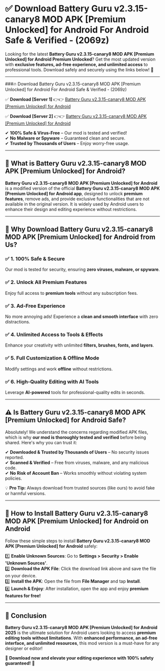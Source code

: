 
# ✅ Download Battery Guru v2.3.15-canary8 MOD APK [Premium Unlocked] for Android For Android Safe & Verified -  (2069z) 

Looking for the latest **Battery Guru v2.3.15-canary8 MOD APK [Premium Unlocked] for Android Premium Unlocked**? Get the most updated version with **exclusive features, ad-free experience, and unlimited access** to professional tools. Download safely and securely using the links below! 🚀  

---

###🔥 Download Battery Guru v2.3.15-canary8 MOD APK [Premium Unlocked] for Android For Android Safe & Verified -  (2069z)  

✅ **Download [Server 1]** 👉👉 [Battery Guru v2.3.15-canary8 MOD APK [Premium Unlocked] for Android ](https://apkcomod.com?title=Battery_Guru_v2.3.15-canary8_MOD_APK_[Premium_Unlocked]_for_Android)  

✅ **Download [Server 2]** 👉👉 [Battery Guru v2.3.15-canary8 MOD APK [Premium Unlocked] for Android ](https://apkcomod.com?title=Battery_Guru_v2.3.15-canary8_MOD_APK_[Premium_Unlocked]_for_Android)  

✔ **100% Safe & Virus-Free** – Our mod is tested and verified!  
✔ **No Malware or Spyware** – Guaranteed clean and secure.  
✔ **Trusted by Thousands of Users** – Enjoy worry-free usage.  

---

## 📌 What is Battery Guru v2.3.15-canary8 MOD APK [Premium Unlocked] for Android?  

**Battery Guru v2.3.15-canary8 MOD APK [Premium Unlocked] for Android** is a modified version of the official **Battery Guru v2.3.15-canary8 MOD APK [Premium Unlocked] for Android app**, designed to unlock **premium features**, remove ads, and provide exclusive functionalities that are not available in the original version. It is widely used by Android users to enhance their design and editing experience without restrictions.  

---

## 🌟 Why Download Battery Guru v2.3.15-canary8 MOD APK [Premium Unlocked] for Android from Us?  

### ✅ 1. 100% Safe & Secure  
Our mod is tested for security, ensuring **zero viruses, malware, or spyware**.  

### ✅ 2. Unlock All Premium Features  
Enjoy full access to **premium tools** without any subscription fees.  

### ✅ 3. Ad-Free Experience  
No more annoying ads! Experience a **clean and smooth interface** with zero distractions.  

### ✅ 4. Unlimited Access to Tools & Effects  
Enhance your creativity with unlimited **filters, brushes, fonts, and layers**.  

### ✅ 5. Full Customization & Offline Mode  
Modify settings and work **offline** without restrictions.  

### ✅ 6. High-Quality Editing with AI Tools  
Leverage **AI-powered** tools for professional-quality edits in seconds.  

---

## ⚠️ Is Battery Guru v2.3.15-canary8 MOD APK [Premium Unlocked] for Android Safe?  

Absolutely! We understand the concerns regarding modified APK files, which is why **our mod is thoroughly tested and verified** before being shared. Here's why you can trust it:  

✔ **Downloaded & Trusted by Thousands of Users** – No security issues reported.  
✔ **Scanned & Verified** – Free from viruses, malware, and any malicious code.  
✔ **No Risk of Account Ban** – Works smoothly without violating system policies.  

💡 **Pro Tip:** Always download from trusted sources (like ours) to avoid fake or harmful versions.  

---

## 📲 How to Install Battery Guru v2.3.15-canary8 MOD APK [Premium Unlocked] for Android on Android  

Follow these simple steps to install **Battery Guru v2.3.15-canary8 MOD APK [Premium Unlocked] for Android** safely:  

1️⃣ **Enable Unknown Sources**: Go to **Settings > Security > Enable 'Unknown Sources'**.  
2️⃣ **Download the APK File**: Click the download link above and save the file on your device.  
3️⃣ **Install the APK**: Open the file from **File Manager** and tap **Install**.  
4️⃣ **Launch & Enjoy**: After installation, open the app and enjoy **premium features for free!**  

---

## 🚀 Conclusion  

**Battery Guru v2.3.15-canary8 MOD APK [Premium Unlocked] for Android 2025** is the ultimate solution for Android users looking to access **premium editing tools without limitations**. With **enhanced performance, an ad-free interface, and unlimited resources**, this mod version is a must-have for any designer or editor!  

🔻 **Download now and elevate your editing experience with 100% safety guaranteed!** 🔻  
